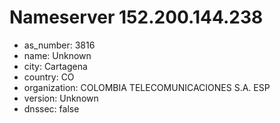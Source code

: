 # Nameserver 152.200.144.238

* as_number: 3816
* name: Unknown
* city: Cartagena
* country: CO
* organization: COLOMBIA TELECOMUNICACIONES S.A. ESP
* version: Unknown
* dnssec: false
